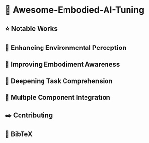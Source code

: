 # :bookmark: Awesome-Embodied-AI-Tuning

## :star: Notable Works

## :dart: Enhancing Environmental Perception

## :dart: Improving Embodiment Awareness

## :dart: Deepening Task Comprehension

## :dart: Multiple Component Integration

## :black_nib: Contributing

## :pushpin: BibTeX

